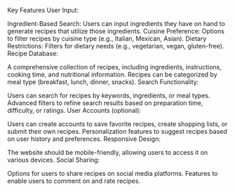Key Features
User Input:

Ingredient-Based Search: Users can input ingredients they have on hand to generate recipes that utilize those ingredients.
Cuisine Preference: Options to filter recipes by cuisine type (e.g., Italian, Mexican, Asian).
Dietary Restrictions: Filters for dietary needs (e.g., vegetarian, vegan, gluten-free).
Recipe Database:

A comprehensive collection of recipes, including ingredients, instructions, cooking time, and nutritional information.
Recipes can be categorized by meal type (breakfast, lunch, dinner, snacks).
Search Functionality:

Users can search for recipes by keywords, ingredients, or meal types.
Advanced filters to refine search results based on preparation time, difficulty, or ratings.
User Accounts (optional):

Users can create accounts to save favorite recipes, create shopping lists, or submit their own recipes.
Personalization features to suggest recipes based on user history and preferences.
Responsive Design:

The website should be mobile-friendly, allowing users to access it on various devices.
Social Sharing:

Options for users to share recipes on social media platforms.
Features to enable users to comment on and rate recipes.
